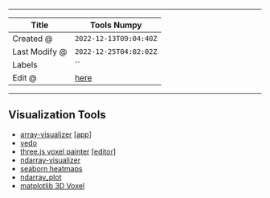 -----

| Title         | Tools Numpy                                           |
| ------------- | ----------------------------------------------------- |
| Created @     | `2022-12-13T09:04:40Z`                                |
| Last Modify @ | `2022-12-25T04:02:02Z`                                |
| Labels        | \`\`                                                  |
| Edit @        | [here](https://github.com/junxnone/aiwiki/issues/328) |

-----

## Visualization Tools

  - [array-visualizer](https://github.com/biraj21/array-visualizer)
    \[[app](https://arrayvis.netlify.app/)\]
  - [vedo](https://github.com/marcomusy/vedo)
  - [three.js voxel
    painter](https://threejs.org/examples/#webgl_interactive_voxelpainter)
    \[[editor](https://nmcapule.github.io/voxel-editor/)\]
  - [ndarray-visualizer](https://github.com/Pewww/ndarray-visualizer)
  - [seaborn
    heatmaps](https://seaborn.pydata.org/examples/spreadsheet_heatmap.html)
  - [ndarray\_plot](https://github.com/safl/ndarray_plot)
  - [matplotlib 3D
    Voxel](https://matplotlib.org/stable/plot_types/3D/voxels_simple.html)

